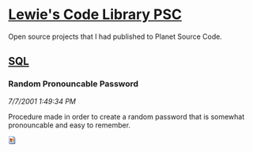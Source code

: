 # [Lewie's Code Library PSC](../../README.md)

Open source projects that I had published to Planet Source Code.

## [SQL](../README.md)

### Random Pronouncable Password

*7/7/2001 1:49:34 PM*

Procedure made in order to create a random password that is somewhat pronouncable and easy to remember.

![Screenshot of Random Pronouncable Password](/screenshot.gif)



